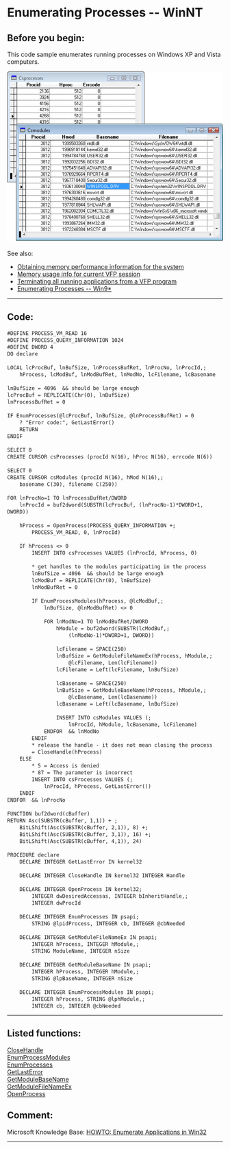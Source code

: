 
# Enumerating Processes -- WinNT

## Before you begin:
This code sample enumerates running processes on Windows XP and Vista computers.   

![](../images/enumprocesses.png)  

See also:

* [Obtaining memory performance information for the system](sample_567.md)  
* [Memory usage info for current VFP session](sample_172.md)  
* [Terminating all running applications from a VFP program](sample_243.md)  
* [Enumerating Processes -- Win9*](sample_164.md)  

  
***  


## Code:
```foxpro  
#DEFINE PROCESS_VM_READ 16
#DEFINE PROCESS_QUERY_INFORMATION 1024
#DEFINE DWORD 4
DO declare
	
LOCAL lcProcBuf, lnBufSize, lnProcessBufRet, lnProcNo, lnProcId,;
	hProcess, lcModBuf, lnModBufRet, lnModNo, lcFilename, lcBasename

lnBufSize = 4096  && should be large enough
lcProcBuf = REPLICATE(Chr(0), lnBufSize)
lnProcessBufRet = 0

IF EnumProcesses(@lcProcBuf, lnBufSize, @lnProcessBufRet) = 0
	? "Error code:", GetLastError()
	RETURN
ENDIF
	
SELECT 0
CREATE CURSOR csProcesses (procId N(16), hProc N(16), errcode N(6))

SELECT 0
CREATE CURSOR csModules (procId N(16), hMod N(16),;
	basename C(30), filename C(250))

FOR lnProcNo=1 TO lnProcessBufRet/DWORD
	lnProcId = buf2dword(SUBSTR(lcProcBuf, (lnProcNo-1)*DWORD+1, DWORD))

	hProcess = OpenProcess(PROCESS_QUERY_INFORMATION +;
		PROCESS_VM_READ, 0, lnProcId)

	IF hProcess <> 0
		INSERT INTO csProcesses VALUES (lnProcId, hProcess, 0)

		* get handles to the modules participating in the process
		lnBufSize = 4096  && should be large enough
		lcModBuf = REPLICATE(Chr(0), lnBufSize)
		lnModBufRet = 0

		IF EnumProcessModules(hProcess, @lcModBuf,;
			lnBufSize, @lnModBufRet) <> 0

			FOR lnModNo=1 TO lnModBufRet/DWORD
				hModule = buf2dword(SUBSTR(lcModBuf,;
					(lnModNo-1)*DWORD+1, DWORD))

				lcFilename = SPACE(250)
				lnBufSize = GetModuleFileNameEx(hProcess, hModule,;
					@lcFilename, Len(lcFilename))
				lcFilename = Left(lcFilename, lnBufSize)
					
				lcBasename = SPACE(250)
				lnBufSize = GetModuleBaseName(hProcess, hModule,;
					@lcBasename, Len(lcBasename))
				lcBasename = Left(lcBasename, lnBufSize)

				INSERT INTO csModules VALUES (;
					lnProcId, hModule, lcBasename, lcFilename)
			ENDFOR  && lnModNo
		ENDIF
		* release the handle - it does not mean closing the process
		= CloseHandle(hProcess)
	ELSE
		* 5 = Access is denied
		* 87 = The parameter is incorrect
		INSERT INTO csProcesses VALUES (;
			lnProcId, hProcess, GetLastError())
	ENDIF
ENDFOR  && lnProcNo

FUNCTION buf2dword(cBuffer)
RETURN Asc(SUBSTR(cBuffer, 1,1)) + ;
	BitLShift(Asc(SUBSTR(cBuffer, 2,1)), 8) +;
	BitLShift(Asc(SUBSTR(cBuffer, 3,1)), 16) +;
	BitLShift(Asc(SUBSTR(cBuffer, 4,1)), 24)

PROCEDURE declare
	DECLARE INTEGER GetLastError IN kernel32

	DECLARE INTEGER CloseHandle IN kernel32 INTEGER Handle

	DECLARE INTEGER OpenProcess IN kernel32;
		INTEGER dwDesiredAccessas, INTEGER bInheritHandle,;
		INTEGER dwProcId

	DECLARE INTEGER EnumProcesses IN psapi;
		STRING @lpidProcess, INTEGER cb, INTEGER @cbNeeded

	DECLARE INTEGER GetModuleFileNameEx IN psapi;
		INTEGER hProcess, INTEGER hModule,;
		STRING ModuleName, INTEGER nSize

	DECLARE INTEGER GetModuleBaseName IN psapi;
		INTEGER hProcess, INTEGER hModule,;
		STRING @lpBaseName, INTEGER nSize

	DECLARE INTEGER EnumProcessModules IN psapi;
		INTEGER hProcess, STRING @lphModule,;
		INTEGER cb, INTEGER @cbNeeded  
```  
***  


## Listed functions:
[CloseHandle](../libraries/kernel32/CloseHandle.md)  
[EnumProcessModules](../libraries/psapi/EnumProcessModules.md)  
[EnumProcesses](../libraries/psapi/EnumProcesses.md)  
[GetLastError](../libraries/kernel32/GetLastError.md)  
[GetModuleBaseName](../libraries/psapi/GetModuleBaseName.md)  
[GetModuleFileNameEx](../libraries/psapi/GetModuleFileNameEx.md)  
[OpenProcess](../libraries/kernel32/OpenProcess.md)  

## Comment:
Microsoft Knowledge Base: <a href="http://support.microsoft.com/support/kb/articles/q175/0/30.asp">HOWTO: Enumerate Applications in Win32</A>  
  
***  

